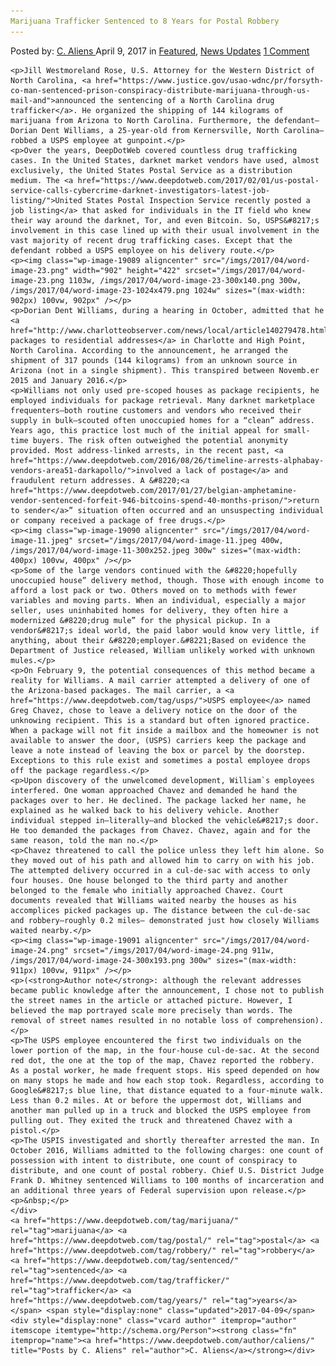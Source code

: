 ```yaml
---
Marijuana Trafficker Sentenced to 8 Years for Postal Robbery
---
```

<article class="post-listing post-19084 post type-post status-publish format-standard has-post-thumbnail hentry  tag-marijuana tag-postal tag-robbery tag-sentenced tag-trafficker tag-years">
    <div class="post-inner">
        <span>Posted by: <a href="https://www.deepdotweb.com/author/caliens/" title="">C. Aliens </a></span>
    <span>April 9, 2017</span>
    <span>in <a href="https://www.deepdotweb.com/category/deepdot-news/" rel="category tag">Featured</a>, <a href="https://www.deepdotweb.com/category/news-updates/" rel="category tag">News Updates</a></span>
    <span><a href="https://www.deepdotweb.com/2017/04/09/marijuana-trafficker-sentenced-8-years-postal-robbery/#comments">1 Comment</a></span>
    </p>
    <div class="clear"></div>
    
    <p>Jill Westmoreland Rose, U.S. Attorney for the Western District of North Carolina, <a href="https://www.justice.gov/usao-wdnc/pr/forsyth-co-man-sentenced-prison-conspiracy-distribute-marijuana-through-us-mail-and">announced the sentencing of a North Carolina drug trafficker</a>. He organized the shipping of 144 kilograms of marijuana from Arizona to North Carolina. Furthermore, the defendant—Dorian Dent Williams, a 25-year-old from Kernersville, North Carolina—robbed a USPS employee at gunpoint.</p>
    <p>Over the years, DeepDotWeb covered countless drug trafficking cases. In the United States, darknet market vendors have used, almost exclusively, the United States Postal Service as a distribution medium. The <a href="https://www.deepdotweb.com/2017/02/01/us-postal-service-calls-cybercrime-darknet-investigators-latest-job-listing/">United States Postal Inspection Service recently posted a job listing</a> that asked for individuals in the IT field who knew their way around the darknet, Tor, and even Bitcoin. So, USPS&#8217;s involvement in this case lined up with their usual involvement in the vast majority of recent drug trafficking cases. Except that the defendant robbed a USPS employee on his delivery route.</p>
    <p><img class="wp-image-19089 aligncenter" src="/imgs/2017/04/word-image-23.png" width="902" height="422" srcset="/imgs/2017/04/word-image-23.png 1103w, /imgs/2017/04/word-image-23-300x140.png 300w, /imgs/2017/04/word-image-23-1024x479.png 1024w" sizes="(max-width: 902px) 100vw, 902px" /></p>
    <p>Dorian Dent Williams, during a hearing in October, admitted that he <a href="http://www.charlotteobserver.com/news/local/article140279478.html">ordered packages to residential addresses</a> in Charlotte and High Point, North Carolina. According to the announcement, he arranged the shipment of 317 pounds (144 kilograms) from an unknown source in Arizona (not in a single shipment). This transpired between Novemb.er 2015 and January 2016.</p>
    <p>Williams not only used pre-scoped houses as package recipients, he employed individuals for package retrieval. Many darknet marketplace frequenters—both routine customers and vendors who received their supply in bulk—scouted often unoccupied homes for a “clean” address. Years ago, this practice lost much of the initial appeal for small-time buyers. The risk often outweighed the potential anonymity provided. Most address-linked arrests, in the recent past, <a href="https://www.deepdotweb.com/2016/08/26/timeline-arrests-alphabay-vendors-area51-darkapollo/">involved a lack of postage</a> and fraudulent return addresses. A &#8220;<a href="https://www.deepdotweb.com/2017/01/27/belgian-amphetamine-vendor-sentenced-forfeit-946-bitcoins-spend-40-months-prison/">return to sender</a>” situation often occurred and an unsuspecting individual or company received a package of free drugs.</p>
    <p><img class="wp-image-19090 aligncenter" src="/imgs/2017/04/word-image-11.jpeg" srcset="/imgs/2017/04/word-image-11.jpeg 400w, /imgs/2017/04/word-image-11-300x252.jpeg 300w" sizes="(max-width: 400px) 100vw, 400px" /></p>
    <p>Some of the large vendors continued with the &#8220;hopefully unoccupied house” delivery method, though. Those with enough income to afford a lost pack or two. Others moved on to methods with fewer variables and moving parts. When an individual, especially a major seller, uses uninhabited homes for delivery, they often hire a modernized &#8220;drug mule” for the physical pickup. In a vendor&#8217;s ideal world, the paid labor would know very little, if anything, about their &#8220;employer.&#8221;Based on evidence the Department of Justice released, William unlikely worked with unknown mules.</p>
    <p>On February 9, the potential consequences of this method became a reality for Williams. A mail carrier attempted a delivery of one of the Arizona-based packages. The mail carrier, a <a href="https://www.deepdotweb.com/tag/usps/">USPS employee</a> named Greg Chavez, chose to leave a delivery notice on the door of the unknowing recipient. This is a standard but often ignored practice. When a package will not fit inside a mailbox and the homeowner is not available to answer the door, (USPS) carriers keep the package and leave a note instead of leaving the box or parcel by the doorstep. Exceptions to this rule exist and sometimes a postal employee drops off the package regardless.</p>
    <p>Upon discovery of the unwelcomed development, William`s employees interfered. One woman approached Chavez and demanded he hand the packages over to her. He declined. The package lacked her name, he explained as he walked back to his delivery vehicle. Another individual stepped in—literally—and blocked the vehicle&#8217;s door. He too demanded the packages from Chavez. Chavez, again and for the same reason, told the man no.</p>
    <p>Chavez threatened to call the police unless they left him alone. So they moved out of his path and allowed him to carry on with his job. The attempted delivery occurred in a cul-de-sac with access to only four houses. One house belonged to the third party and another belonged to the female who initially approached Chavez. Court documents revealed that Williams waited nearby the houses as his accomplices picked packages up. The distance between the cul-de-sac and robbery—roughly 0.2 miles— demonstrated just how closely Williams waited nearby.</p>
    <p><img class="wp-image-19091 aligncenter" src="/imgs/2017/04/word-image-24.png" srcset="/imgs/2017/04/word-image-24.png 911w, /imgs/2017/04/word-image-24-300x193.png 300w" sizes="(max-width: 911px) 100vw, 911px" /></p>
    <p>(<strong>Author note</strong>: although the relevant addresses became public knowledge after the announcement, I chose not to publish the street names in the article or attached picture. However, I believed the map portrayed scale more precisely than words. The removal of street names resulted in no notable loss of comprehension).</p>
    <p>The USPS employee encountered the first two individuals on the lower portion of the map, in the four-house cul-de-sac. At the second red dot, the one at the top of the map, Chavez reported the robbery. As a postal worker, he made frequent stops. His speed depended on how on many stops he made and how each stop took. Regardless, according to Google&#8217;s blue line, that distance equated to a four-minute walk. Less than 0.2 miles. At or before the uppermost dot, Williams and another man pulled up in a truck and blocked the USPS employee from pulling out. They exited the truck and threatened Chavez with a pistol.</p>
    <p>The USPIS investigated and shortly thereafter arrested the man. In October 2016, Williams admitted to the following charges: one count of possession with intent to distribute, one count of conspiracy to distribute, and one count of postal robbery. Chief U.S. District Judge Frank D. Whitney sentenced Williams to 100 months of incarceration and an additional three years of Federal supervision upon release.</p>
    <p>&nbsp;</p>
    </div>
    <a href="https://www.deepdotweb.com/tag/marijuana/" rel="tag">marijuana</a> <a href="https://www.deepdotweb.com/tag/postal/" rel="tag">postal</a> <a href="https://www.deepdotweb.com/tag/robbery/" rel="tag">robbery</a> <a href="https://www.deepdotweb.com/tag/sentenced/" rel="tag">sentenced</a> <a href="https://www.deepdotweb.com/tag/trafficker/" rel="tag">trafficker</a> <a href="https://www.deepdotweb.com/tag/years/" rel="tag">years</a></span> <span style="display:none" class="updated">2017-04-09</span>
    <div style="display:none" class="vcard author" itemprop="author" itemscope itemtype="http://schema.org/Person"><strong class="fn" itemprop="name"><a href="https://www.deepdotweb.com/author/caliens/" title="Posts by C. Aliens" rel="author">C. Aliens</a></strong></div>
    
